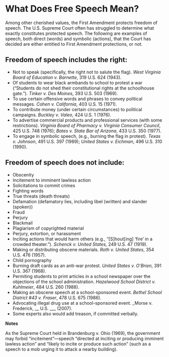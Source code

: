 # What Does Free Speech Mean?

Among other cherished values, the First Amendment protects freedom of speech. The U.S. Supreme Court often has struggled to determine what exactly constitutes protected speech. The following are examples of speech, both direct (words) and symbolic (actions), that the Court has decided are either entitled to First Amendment protections, or not.

## Freedom of speech includes the right:

- Not to speak (specifically, the right not to salute the flag). _West Virginia Board of Education v. Barnette_, 319 U.S. 624 (1943).
- Of students to wear black armbands to school to protest a war (“Students do not shed their constitutional rights at the schoolhouse gate.”). _Tinker v. Des Moines_, 393 U.S. 503 (1969).
- To use certain offensive words and phrases to convey political messages. _Cohen v. California_, 403 U.S. 15 (1971).
- To contribute money (under certain circumstances) to political campaigns. _Buckley v. Valeo_, 424 U.S. 1 (1976).
- To advertise commercial products and professional services (with some restrictions). _Virginia Board of Pharmacy v. Virginia Consumer Council_, 425 U.S. 748 (1976); _Bates v. State Bar of Arizona_, 433 U.S. 350 (1977).
- To engage in symbolic speech, (e.g., burning the flag in protest). _Texas v. Johnson_, 491 U.S. 397 (1989); _United States v. Eichman_, 496 U.S. 310 (1990).

## Freedom of speech does not include:

- Obscenity
- Incitement to imminent lawless action
- Solicitations to commit crimes
- Fighting words
- True threats (death threats)
- Defamation (defamatory lies, including libel (written) and slander (spoken))
- Fraud
- Perjury
- Blackmail
- Plagiarism of copyrighted material
- Perjury, extortion, or harassment
- Inciting actions that would harm others (e.g., “[S]hout[ing] ‘fire’ in a crowded theater.”). _Schenck v. United States,_ 249 U.S. 47 (1919).
- Making or distributing obscene materials. _Roth v. United States_, 354 U.S. 476 (1957).
- Child pornography
- Burning draft cards as an anti-war protest. _United States v. O’Brien_, 391 U.S. 367 (1968).
- Permiting students to print articles in a school newspaper over the objections of the school administration.  _Hazelwood School District v. Kuhlmeier_, 484 U.S. 260 (1988).
- Making an obscene speech at a school-sponsored event. _Bethel School District #43 v. Fraser_, 478 U.S. 675 (1986).
- Advocating illegal drug use at a school-sponsored event. _Morse v. Frederick, __ U.S. ___ (2007).
- Some experts also would add treason, if committed verbally.

**Notes**

As the Supreme Court held in Brandenburg v. Ohio (1969), the government may forbid “incitement”—speech “directed at inciting or producing imminent lawless action” and “likely to incite or produce such action” (such as a speech to a mob urging it to attack a nearby building).